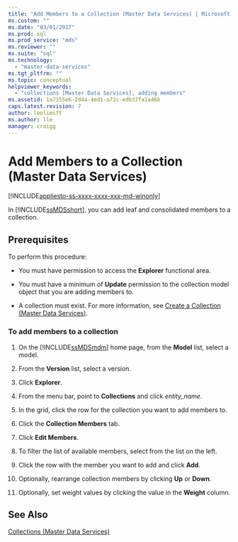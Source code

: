```yaml
---
title: "Add Members to a Collection (Master Data Services) | Microsoft Docs"
ms.custom: ""
ms.date: "03/01/2017"
ms.prod: sql
ms.prod_service: "mds"
ms.reviewer: ""
ms.suite: "sql"
ms.technology: 
  - "master-data-services"
ms.tgt_pltfrm: ""
ms.topic: conceptual
helpviewer_keywords: 
  - "collections [Master Data Services], adding members"
ms.assetid: 1a7155e6-2d4a-4ed1-a72c-edb37fa1a46b
caps.latest.revision: 7
author: leolimsft
ms.author: lle
manager: craigg
---
```

# Add Members to a Collection (Master Data Services)

[!INCLUDE[appliesto-ss-xxxx-xxxx-xxx-md-winonly](../includes/appliesto-ss-xxxx-xxxx-xxx-md-winonly.md)]

  In [!INCLUDE[ssMDSshort](../includes/ssmdsshort-md.md)], you can add leaf and consolidated members to a collection.  
  
## Prerequisites  
 To perform this procedure:  
  
-   You must have permission to access the **Explorer** functional area.  
  
-   You must have a minimum of **Update** permission to the collection model object that you are adding members to.  
  
-   A collection must exist. For more information, see [Create a Collection &#40;Master Data Services&#41;](../master-data-services/create-a-collection-master-data-services.md).  
  
### To add members to a collection  
  
1.  On the [!INCLUDE[ssMDSmdm](../includes/ssmdsmdm-md.md)] home page, from the **Model** list, select a model.  
  
2.  From the **Version** list, select a version.  
  
3.  Click **Explorer**.  
  
4.  From the menu bar, point to **Collections** and click *entity_name*.  
  
5.  In the grid, click the row for the collection you want to add members to.  
  
6.  Click the **Collection Members** tab.  
  
7.  Click **Edit Members**.  
  
8.  To filter the list of available members, select from the list on the left.  
  
9. Click the row with the member you want to add and click **Add**.  
  
10. Optionally, rearrange collection members by clicking **Up** or **Down**.  
  
11. Optionally, set weight values by clicking the value in the **Weight** column.  
  
## See Also  
 [Collections &#40;Master Data Services&#41;](../master-data-services/collections-master-data-services.md)  
  
  
